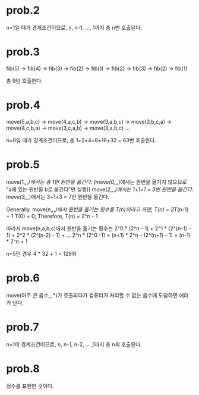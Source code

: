 # prob.2
n=1일 때가 경계조건이므로, n, n-1, ..., 1까지 총 n번 호출된다.

# prob.3
fib(5)  -> fib(4)   -> fib(3)   -> fib(2)
                                -> fib(1)
                    -> fib(2)
        -> fib(3)   -> fib(2)
                    -> fib(1)

총 9번 호출한다.

# prob.4
move(5,a,b,c)   -> move(4,a,c,b)    -> move(3,a,b,c)
                                    -> move(3,b,c,a)
                -> move(4,c,b,a)    -> move(3,c,a,b)
                                    -> move(3,a,b,c)    ...

n=0일 때가 경계조건이므로,
총 1+2+4+8+16+32 = 63번 호출된다.

# prob.5
move(1,*,*,*)에서는 총 1번 원반을 옮긴다. (move(0,*,*,*)에서는 원반을 옮기지 않으므로 "a에 있는 원반을 b로 옮긴다"만 실행))
move(2,*,*,*)에서는 1+1+1 = 3번 원반을 옮긴다.
move(3,*,*,*)에서는 3+1+3 = 7번 원반을 옮긴다.

Generally, move(n,*,*,*)에서 원반을 옮기는 횟수를 T(n)이라고 하면,
T(n) = 2*T(n-1) + 1
T(0) = 0;
Therefore, T(n) = 2^n - 1

따라서 move(n,a,b,c)에서 원반을 옮기는 횟수는
2^0 * (2^n - 1) +
2^1 * (2^(n-1) - 1) +
2^2 * (2^(n-2) - 1) +
... 2^n * (2^0 -1)
= (n+1) * 2^n - (2^(n+1) - 1)
= (n-1) * 2^n + 1

n=5인 경우 4 * 32 + 1 = 129회

# prob.6
move(아주 큰 음수,*,*,*)가 호출되다가 컴퓨터가 처리할 수 없는 음수에 도달하면 에러가 난다.

# prob.7
n=1이 경계조건이므로, n, n-1, n-2, ... ,1까지 총 n회 호출된다.

# prob.8
정수를 표현한 것이다.